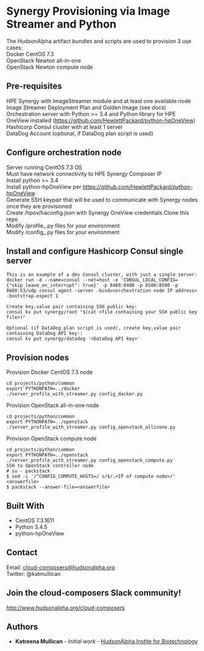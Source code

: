 # Synergy Provisioning via Image Streamer and Python  
  
The HudsonAlpha artifact bundles and scripts are used to provision 3 use cases:  
Docker CentOS 7.3  
OpenStack Newton all-in-one  
OpenStack Newton compute node  
  
## Pre-requisites
  
HPE Synergy with ImageStreamer module and at least one available node  
Image Streamer Deployment Plan and Golden Image (see docs)  
Orchestration server with Python >= 3.4 and Python library for HPE OneView installed (https://github.com/HewlettPackard/python-hpOneView)  
Hashicorp Consul cluster with at least 1 server     
DataDog Account (optional, if DataDog plan script is used)  
  
## Configure orchestration node  
  
Server running CentOS 7.3 OS  
Must have network connectivity to HPE Synergy Composer IP  
Install python >= 3.4  
Install python-hpOneView per https://github.com/HewlettPackard/python-hpOneView  
Generate SSH keypair that will be used to communicate with Synergy nodes once they are provisioned  
Create /hpov/haconfig.json with Synergy OneView credentials
Clone this repo  
Modify <project>/profile_.py files for your environment  
Modify <project>/config_.py files for your environment  
  
## Install and configure Hashicorp Consul single server  
  
```
This is an example of a dev Consul cluster, with just a single server:
docker run -d --name=consul --net=host -e 'CONSUL_LOCAL_CONFIG={"skip_leave_on_interrupt": true}' -p 8400:8400 -p 8500:8500 -p 8600:53/udp consul agent -server -bind=<orchestration node IP address> -bootstrap-expect 1

Create key,value pair containing SSH public key:
consul kv put synergy/root "$(cat <file containing your SSH public key file>)"  
  
Optional (if DataDog plan script is used), create key,value pair containing DataDog API key::
consul kv put synergy/datadog '<DataDog API key>'  
```

## Provision nodes  

Provision Docker CentOS 7.3 node  
```
cd projects/python/common
export PYTHONPATH=../docker
./server_profile_with_streamer.py config_docker.py
```

Provision OpenStack all-in-one node
```
cd projects/python/common
export PYTHONPATH=../openstack
./server_profile_with_streamer.py config_openstack_allinone.py
```

Provision OpenStack compute node
```
cd projects/python/common
export PYTHONPATH=../openstack
./server_profile_with_streamer.py config_openstack_compute.py
SSH to OpenStack controller node
# su - packstack
$ sed -i '/^CONFIG_COMPUTE_HOSTS=/ s/$/,<IP of compute node>/' <answerfile>
$ packstack --answer-file=<answerfile>
```
  
## Built With
* CentOS 7.3.1611  
* Python 3.4.5  
* python-hpOneView  
  
## Contact  
Email: cloud-composers@hudsonalpha.org  
Twitter: @katmullican
  
## Join the cloud-composers Slack community!  
http://www.hudsonalpha.org/cloud-composers  
  

## Authors

* **Katreena Mullican** - *Initial work* - [HudsonAlpha Instite for Biotechnology](http//hudsonalpha.org)
